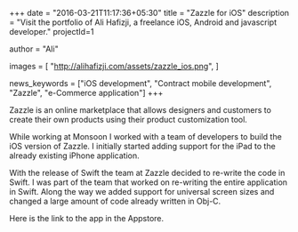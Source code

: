 +++
date = "2016-03-21T11:17:36+05:30"
title = "Zazzle for iOS"
description = "Visit the portfolio of Ali Hafizji, a freelance iOS, Android and javascript developer."
projectId=1

author      = "Ali"

images       = [
                "http://alihafizji.com/assets/zazzle_ios.png",
              ]
              
news_keywords = ["iOS development", "Contract mobile development", "Zazzle", "e-Commerce application"]
+++

Zazzle is an online marketplace that allows designers and customers to create their own products using their product customization tool.

While working at Monsoon I worked with a team of developers to build the iOS version of Zazzle. I initially started adding support for the iPad to the already existing iPhone application.

With the release of Swift the team at Zazzle decided to re-write the code in Swift. I was part of the team that worked on re-writing the entire application in Swift. Along the way we added support for universal screen sizes and changed a large amount of code already written in Obj-C.

Here is the link to the app in the Appstore.